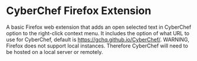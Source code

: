 # CyberChef Firefox Extension

A basic Firefox web extension that adds an open selected text in CyberChef option to the right-click context menu. It includes the option of what URL to use for CyberChef, default is https://gchq.github.io/CyberChef/. WARNING, Firefox does not support local instances. Therefore CyberChef will need to be hosted on a local server or remotely.
